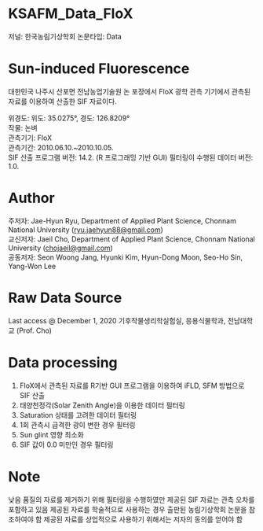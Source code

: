 # KSAFM_Data_FloX
저널: 한국농림기상학회
논문타입: Data

# Sun-induced Fluorescence
대한민국 나주시 산포면 전남농업기술원 논 포장에서 FloX 광학 관측 기기에서 관측된 자료를 이용하여 산출한 SIF 자료이다.

위경도: 위도: 35.0275°, 경도: 126.8209°  
작물: 논벼  
관측기기: FloX  
관측기간: 2010.06.10.~2010.10.05.  
SIF 산출 프로그램 버전: 14.2. (R 프로그래밍 기반 GUI)
필터링이 수행된 데이터 버전: 1.0.

# Author
주저자: Jae-Hyun Ryu, Department of Applied Plant Science, Chonnam National University (ryu.jaehyun88@gmail.com)   
교신저자: Jaeil Cho, Department of Applied Plant Science, Chonnam National University (chojaeil@gmail.com)  
공동저자: Seon Woong Jang, Hyunki Kim, Hyun-Dong Moon, Seo-Ho Sin, Yang-Won Lee  

# Raw Data Source
Last access @ December 1, 2020
기후작물생리학실험실, 응용식물학과, 전남대학교 (Prof. Cho)

# Data processing
1. FloX에서 관측된 자료를 R기반 GUI 프로그램을 이용하여 iFLD, SFM 방법으로 SIF 산출
2. 태양천정각(Solar Zenith Angle)을 이용한 데이터 필터링
3. Saturation 상태를 고려한 데이터 필터링
4. 1회 관측시 급격한 광이 변한 경우 필터링
5. Sun glint 영향 최소화
6. SIF 값이 0.0 미만인 경우 필터링

# Note
낮음 품질의 자료를 제거하기 위해 필터링을 수행하였만 제공된 SIF 자료는 관측 오차를 포함하고 있음
제공된 자료를 학술적으로 사용하는 경우 출판된 농림기상학회 논문을 참조하여야 함
제공된 자료를 상업적으로 사용하기 위해서는 저자의 동의를 얻어야 함
